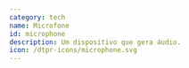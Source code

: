 ```yaml
---
category: tech
name: Microfone
id: microphone
description: Um dispositivo que gera áudio.
icon: /dtpr-icons/microphone.svg
---
```

